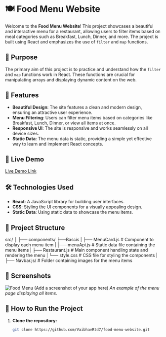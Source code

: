 # 🍽️ Food Menu Website

Welcome to the **Food Menu Website**! This project showcases a beautiful and interactive menu for a restaurant, allowing users to filter items based on meal categories such as Breakfast, Lunch, Dinner, and more. The project is built using React and emphasizes the use of `filter` and `map` functions.

## 🎯 Purpose

The primary aim of this project is to practice and understand how the `filter` and `map` functions work in React. These functions are crucial for manipulating arrays and displaying dynamic content on the web.

## 🌟 Features

- **Beautiful Design**: The site features a clean and modern design, ensuring an attractive user experience.
- **Menu Filtering**: Users can filter menu items based on categories like Breakfast, Lunch, Dinner, or view all items at once.
- **Responsive UI**: The site is responsive and works seamlessly on all device sizes.
- **Static Data**: The menu data is static, providing a simple yet effective way to learn and implement React concepts.

## 🚀 Live Demo

[Live Demo Link](#) 

## 🛠️ Technologies Used

- **React**: A JavaScript library for building user interfaces.
- **CSS**: Styling the UI components for a visually appealing design.
- **Static Data**: Using static data to showcase the menu items.

## 📂 Project Structure

src/ │
 ├── components/ 
    ├──Bascis
    |      ├── MenuCard.js # Component to display each menu item
    |      ├── menuApi.js # Static data file containing the menu items
    |      ├── Restaurant.js # Main component handling state and rendering the menu 
    |      └── style.css # CSS file for styling the components
    | 
    ├── Navbar.js/ # Folder containing images for the menu items 


## 📸 Screenshots

![Food Menu](#) (Add a screenshot of your app here)
*An example of the menu page displaying all items.*

## 📝 How to Run the Project

1. **Clone the repository:**

   ```bash
   git clone https://github.com/VaibhavRtd7/food-menu-website.git 